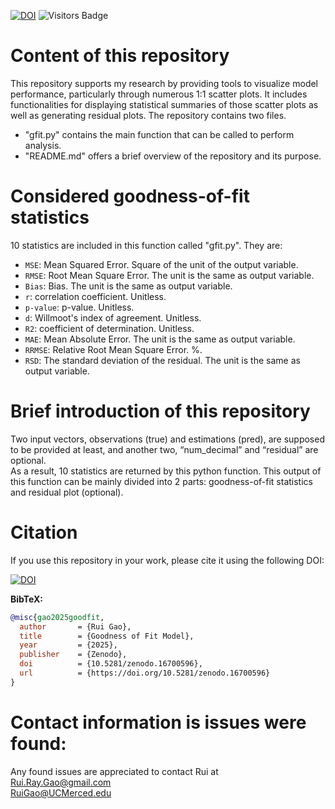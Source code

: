 [![DOI](https://zenodo.org/badge/290397319.svg)](https://doi.org/10.5281/zenodo.15871863)
![Visitors Badge](https://visitor-badge.laobi.icu/badge?page_id=RuiGao9.GoodnessOfFitModel)<br>

# Content of this repository
This repository supports my research by providing tools to visualize model performance, particularly through numerous 1:1 scatter plots. It includes functionalities for displaying statistical summaries of those scatter plots as well as generating residual plots. The repository contains two files.<br>
- "gfit.py" contains the main function that can be called to perform analysis.<br>
- "README.md" offers a brief overview of the repository and its purpose.<br>

# Considered goodness-of-fit statistics
10 statistics are included in this function called "gfit.py". They are:<br>
- `MSE`: Mean Squared Error. Square of the unit of the output variable.<br>
- `RMSE`: Root Mean Square Error. The unit is the same as output variable.<br>
- `Bias`: Bias. The unit is the same as output variable.<br>
- `r`: correlation coefficient. Unitless.<br>
- `p-value`: p-value. Unitless.<br>
- `d`: Willmoot\'s index of agreement. Unitless.<br>
- `R2`: coefficient of determination. Unitless.<br>
- `MAE`: Mean Absolute Error. The unit is the same as output variable.<br>
- `RRMSE`: Relative Root Mean Square Error. %.<br>
- `RSD`: The standard deviation of the residual. The unit is the same as output variable.<br>

# Brief introduction of this repository
Two input vectors, observations (true) and estimations (pred), are supposed to be provided at least, and another two, “num_decimal” and “residual” are optional.<br> 
As a result, 10 statistics are returned by this python function. This output of this function can be mainly divided into 2 parts: goodness-of-fit statistics and residual plot (optional).

# Citation
If you use this repository in your work, please cite it using the following DOI:

[![DOI](https://zenodo.org/badge/DOI/10.5281/zenodo.16700596.svg)](https://doi.org/10.5281/zenodo.16700596)

**BibTeX:**
```bibtex
@misc{gao2025goodfit,
  author       = {Rui Gao},
  title        = {Goodness of Fit Model},
  year         = {2025},
  publisher    = {Zenodo},
  doi          = {10.5281/zenodo.16700596},
  url          = {https://doi.org/10.5281/zenodo.16700596}
}
```

# Contact information is issues were found:
Any found issues are appreciated to contact Rui at<br> 
Rui.Ray.Gao@gmail.com <br>
RuiGao@UCMerced.edu
